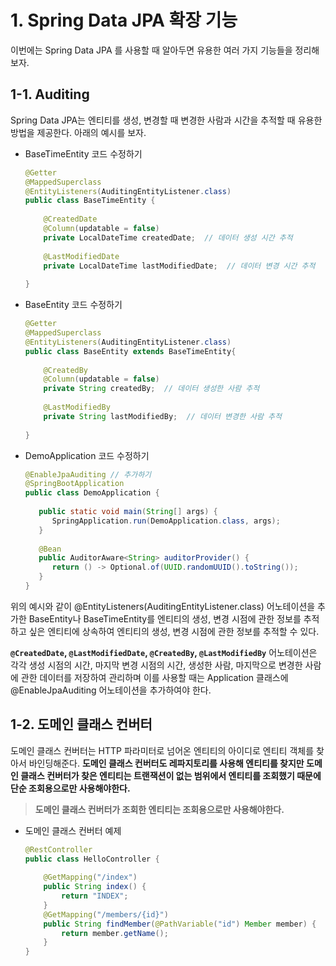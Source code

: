
# 1. Spring Data JPA 확장 기능

이번에는 Spring Data JPA 를 사용할 때 알아두면 유용한 여러 가지 기능들을 정리해보자.

## 1-1. Auditing

Spring Data JPA는 엔티티를 생성, 변경할 때 변경한 사람과 시간을 추적할 때 유용한 방법을 제공한다. 아래의 예시를 보자.

- BaseTimeEntity 코드 수정하기
	```java
	@Getter  
	@MappedSuperclass  
	@EntityListeners(AuditingEntityListener.class)  
	public class BaseTimeEntity {  
	  
	    @CreatedDate  
	    @Column(updatable = false)  
	    private LocalDateTime createdDate;  // 데이터 생성 시간 추적
	  
	    @LastModifiedDate  
	    private LocalDateTime lastModifiedDate;  // 데이터 변경 시간 추적
	  
	}
	```

- BaseEntity 코드 수정하기
	```java
	@Getter  
	@MappedSuperclass  
	@EntityListeners(AuditingEntityListener.class)  
	public class BaseEntity extends BaseTimeEntity{  
	  
	    @CreatedBy  
	    @Column(updatable = false)  
	    private String createdBy;  // 데이터 생성한 사람 추적
	  
	    @LastModifiedBy  
	    private String lastModifiedBy;  // 데이터 변경한 사람 추적
	  
	}
	```

- DemoApplication 코드 수정하기
	```java
	@EnableJpaAuditing // 추가하기  
	@SpringBootApplication  
	public class DemoApplication {  
	  
	   public static void main(String[] args) {  
	      SpringApplication.run(DemoApplication.class, args);  
	   }  
	  
	   @Bean  
	   public AuditorAware<String> auditorProvider() {  
	      return () -> Optional.of(UUID.randomUUID().toString());  
	   }  
	}
	```

위의 예시와 같이 @EntityListeners(AuditingEntityListener.class) 어노테이션을 추가한 BaseEntity나 BaseTimeEntity를 엔티티의 생성, 변경 시점에 관한 정보를 추적하고 싶은 엔티티에 상속하여 엔티티의 생성, 변경 시점에 관한 정보를 추적할 수 있다.

**`@CreatedDate`, `@LastModifiedDate`, `@CreatedBy`, `@LastModifiedBy`** 어노테이션은 각각 생성 시점의 시간, 마지막 변경 시점의 시간, 생성한 사람, 마지막으로 변경한 사람에 관한 데이터를 저장하여 관리하며 이를 사용할 때는 Application 클래스에 @EnableJpaAuditing 어노테이션을 추가하여야 한다.


## 1-2. 도메인 클래스 컨버터 

도메인 클래스 컨버터는 HTTP 파라미터로 넘어온 엔티티의 아이디로 엔티티 객체를 찾아서 바인딩해준다. **도메인 클래스 컨버터도 레파지토리를 사용해 엔티티를 찾지만 도메인 클래스 컨버터가 찾은 엔티티는 트랜잭션이 없는 범위에서 엔티티를 조회했기 때문에 단순 조회용으로만 사용해야한다.**

> **도메인 클래스 컨버터가 조회한 엔티티는 조회용으로만 사용해야한다.**

- 도메인 클래스 컨버터 예제
	```java
	@RestController  
	public class HelloController {  
	  
	    @GetMapping("/index")  
	    public String index() {  
	        return "INDEX";  
	    }  
	    @GetMapping("/members/{id}")  
	    public String findMember(@PathVariable("id") Member member) {  
	        return member.getName();  
	    }  
	}
	```

